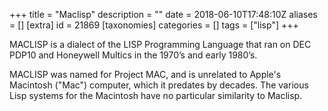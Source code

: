 +++
title = "Maclisp"
description = ""
date = 2018-06-10T17:48:10Z
aliases = []
[extra]
id = 21869
[taxonomies]
categories = []
tags = ["lisp"]
+++

MACLISP is a dialect of the LISP Programming Language
that ran on DEC PDP10 and Honeywell Multics in the 1970’s and early 1980’s.

MACLISP was named for Project MAC,
and is unrelated to Apple's Macintosh ("Mac") computer,
which it predates by decades.
The various Lisp systems for the Macintosh
have no particular similarity to Maclisp.
